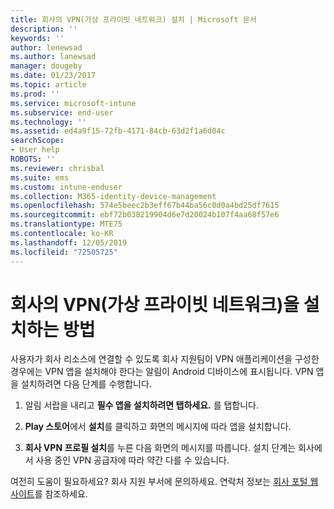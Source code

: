 ```yaml
---
title: 회사의 VPN(가상 프라이빗 네트워크) 설치 | Microsoft 문서
description: ''
keywords: ''
author: lenewsad
ms.author: lanewsad
manager: dougeby
ms.date: 01/23/2017
ms.topic: article
ms.prod: ''
ms.service: microsoft-intune
ms.subservice: end-user
ms.technology: ''
ms.assetid: ed4a9f15-72fb-4171-84cb-63d2f1a6d04c
searchScope:
- User help
ROBOTS: ''
ms.reviewer: chrisbal
ms.suite: ems
ms.custom: intune-enduser
ms.collection: M365-identity-device-management
ms.openlocfilehash: 574e5beec2b3eff67b44ba56c0d0a4bd25df7615
ms.sourcegitcommit: ebf72b038219904d6e7d20024b107f4aa68f57e6
ms.translationtype: MTE75
ms.contentlocale: ko-KR
ms.lasthandoff: 12/05/2019
ms.locfileid: "72505725"
---
```

# <a name="how-to-install-your-companys-virtual-private-network-vpn"></a>회사의 VPN(가상 프라이빗 네트워크)을 설치하는 방법

사용자가 회사 리소스에 연결할 수 있도록 회사 지원팀이 VPN 애플리케이션을 구성한 경우에는 VPN 앱을 설치해야 한다는 알림이 Android 디바이스에 표시됩니다. VPN 앱을 설치하려면 다음 단계를 수행합니다.

1. 알림 서랍을 내리고 **필수 앱을 설치하려면 탭하세요.** 를 탭합니다.

2. **Play 스토어**에서 **설치**를 클릭하고 화면의 메시지에 따라 앱을 설치합니다.

3. **회사 VPN 프로필 설치**를 누른 다음 화면의 메시지를 따릅니다. 설치 단계는 회사에서 사용 중인 VPN 공급자에 따라 약간 다를 수 있습니다.


여전히 도움이 필요하세요? 회사 지원 부서에 문의하세요. 연락처 정보는 [회사 포털 웹 사이트](https://go.microsoft.com/fwlink/?linkid=2010980)를 참조하세요.
